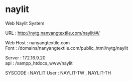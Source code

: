# naylit
Web Naylit System <br/>

URL : http://nytg.nanyangtextile.com/naylit/#/  <br/>

Web 
Host  : nanyangtextile.com  <br/>
Font : /domains/nanyangtextile.com/public_html/nytg/naylit  <br/>

Server : 172.16.9.20 <br/>
api : /xampp_htdocs_www/naylit <br/>

SYSCODE : NAYLIT
User : NAYLIT-TW , NAYLIT-TH
